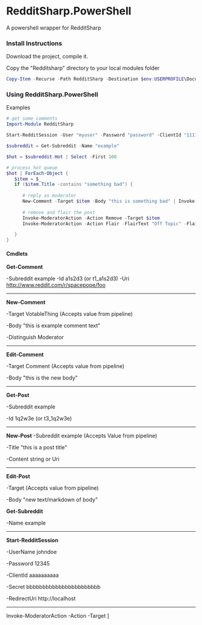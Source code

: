 # RedditSharp.PowerShell

A powershell wrapper for RedditSharp

### Install Instructions

Download the project, compile it.  

Copy the "Redditsharp" directory to your local modules folder

```powershell
Copy-Item -Recurse -Path RedditSharp -Destination $env:USERPROFILE\Documents\WindowsPowerShell\modules
```

### Using RedditSharp.PowerShell

Examples

```powershell
# get some comments
Import-Module RedditSharp

Start-RedditSession -User "myuser" -Password "password" -ClientId "11111111" -Secret "2222222" -RedirectUri "http://localhost"

$subreddit = Get-Subreddit -Name "example"

$hot = $subreddit.Hot | Select -First 100

# process hot queue
$hot | ForEach-Object {
   $item = $_
   if ($item.Title -contains "something bad") {
      
      # reply as moderator
      New-Comment -Target $item -Body "this is something bad" | Invoke-ModeratorAction -Action Distinguish -DistinguishType Moderator
      
      # remove and flair the post
      Invoke-ModeratorAction -Action Remove -Target $item
      Invoke-ModeratorAction -Action Flair -FlairText "Off Topic" -FlairCss = "offTopicCssClass"

   }
}
```

#### Cmdlets

**Get-Comment**

-Subreddit example
-Id a1s2d3 (or t1_a1s2d3)
-Uri http://www.reddit.com/r/spacepope/foo

---

**New-Comment**

-Target VotableThing (Accepts value from pipeline)

-Body "this is example comment text"

-Distinguish Moderator

---

**Edit-Comment**

-Target Comment (Accepts value from pipeline)

-Body "this is the new body"

---

**Get-Post**

-Subreddit example

-Id 1q2w3e (or t3_1q2w3e)

---

**New-Post**
-Subreddit example (Accepts Value from pipeline)

-Title "this is a post title"

-Content string or Uri 

---

**Edit-Post**

-Target (Accepts value from pipeline)

-Body "new text/markdown of body"



**Get-Subreddit**

-Name example

---

**Start-RedditSession**

-UserName johndoe

-Password 12345

-ClientId aaaaaaaaaa

-Secret bbbbbbbbbbbbbbbbbbbbbbb

-RedirectUri http://localhost

---




Invoke-ModeratorAction -Action -Target ]